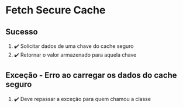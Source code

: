 # Fetch Secure Cache

## Sucesso

1. ✔️ Solicitar dados de uma chave do cache seguro
2. ✔️ Retornar o valor armazenado para aquela chave

## Exceção - Erro ao carregar os dados do cache seguro

1. ✔️ Deve repassar a exceção para quem chamou a classe
